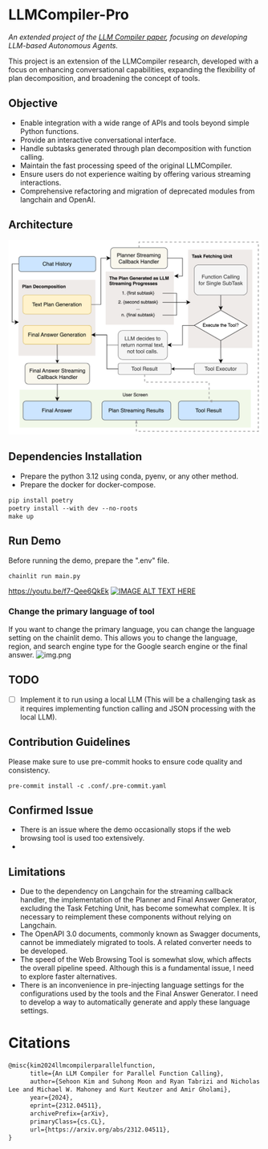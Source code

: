 # LLMCompiler-Pro
_An extended project of the [LLM Compiler paper](https://arxiv.org/abs/2312.04511), focusing on developing LLM-based Autonomous Agents._

This project is an extension of the LLMCompiler research, developed with a focus on enhancing conversational capabilities, expanding the flexibility of plan decomposition, and broadening the concept of tools.

## Objective
- Enable integration with a wide range of APIs and tools beyond simple Python functions.
- Provide an interactive conversational interface. 
- Handle subtasks generated through plan decomposition with function calling.
- Maintain the fast processing speed of the original LLMCompiler.
- Ensure users do not experience waiting by offering various streaming interactions.
- Comprehensive refactoring and migration of deprecated modules from langchain and OpenAI.

## Architecture
![](assets/llmcompilerpro.png)

## Dependencies Installation
- Prepare the python 3.12 using conda, pyenv, or any other method.
- Prepare the docker for docker-compose.

```shell
pip install poetry
poetry install --with dev --no-roots
make up
```
## Run Demo
Before running the demo, prepare the ".env" file.
```shell
chainlit run main.py
````
https://youtu.be/f7-Qee6QkEk
[![IMAGE ALT TEXT HERE](https://img.youtube.com/vi/f7-Qee6QkEk/0.jpg)](https://www.youtube.com/watch?v=f7-Qee6QkEk)

### Change the primary language of tool
If you want to change the primary language, you can change the language setting on the chainlit demo. 
This allows you to change the language, region, and search engine type for the Google search engine or the final answer.
![img.png](assets/setting_capture.png)

## TODO
- [ ] Implement it to run using a local LLM (This will be a challenging task as it requires implementing function calling and JSON processing with the local LLM).

## Contribution Guidelines
Please make sure to use pre-commit hooks to ensure code quality and consistency.
```shell
pre-commit install -c .conf/.pre-commit.yaml
```
## Confirmed Issue
- There is an issue where the demo occasionally stops if the web browsing tool is used too extensively.
- 
## Limitations
- Due to the dependency on Langchain for the streaming callback handler, the implementation of the Planner and Final Answer Generator, excluding the Task Fetching Unit, has become somewhat complex. It is necessary to reimplement these components without relying on Langchain.
- The OpenAPI 3.0 documents, commonly known as Swagger documents, cannot be immediately migrated to tools. A related converter needs to be developed.
- The speed of the Web Browsing Tool is somewhat slow, which affects the overall pipeline speed. Although this is a fundamental issue, I need to explore faster alternatives.
- There is an inconvenience in pre-injecting language settings for the configurations used by the tools and the Final Answer Generator. I need to develop a way to automatically generate and apply these language settings.

# Citations
```
@misc{kim2024llmcompilerparallelfunction,
      title={An LLM Compiler for Parallel Function Calling}, 
      author={Sehoon Kim and Suhong Moon and Ryan Tabrizi and Nicholas Lee and Michael W. Mahoney and Kurt Keutzer and Amir Gholami},
      year={2024},
      eprint={2312.04511},
      archivePrefix={arXiv},
      primaryClass={cs.CL},
      url={https://arxiv.org/abs/2312.04511}, 
}
```
